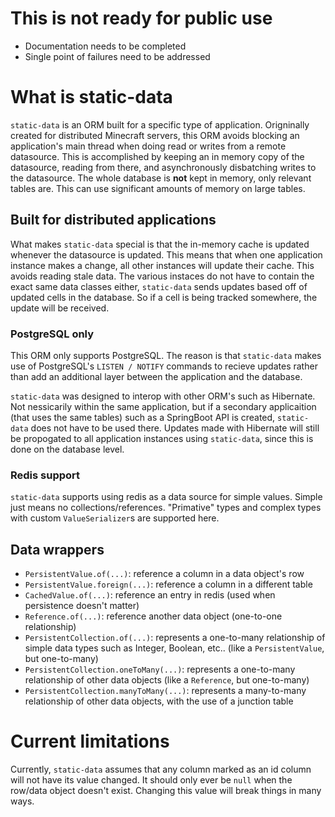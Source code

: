 # This is not ready for public use
- Documentation needs to be completed
- Single point of failures need to be addressed

# What is static-data
`static-data` is an ORM built for a specific type of application. Origninally created for distributed Minecraft servers, this ORM avoids blocking an application's main thread when doing read or writes from a remote datasource. This is accomplished by keeping an in memory copy of the datasource, reading from there, and asynchronously disbatching writes to the datasource. The whole database is **not** kept in memory, only relevant tables are. This can use significant amounts of memory on large tables.

## Built for distributed applications
What makes `static-data` special is that the in-memory cache is updated whenever the datasource is updated. This means that when one application instance makes a change, all other instances will update their cache. This avoids reading stale data. The various instaces do not have to contain the exact same data classes either, `static-data` sends updates based off of updated cells in the database. So if a cell is being tracked somewhere, the update will be received.

### PostgreSQL only
This ORM only supports PostgreSQL. The reason is that `static-data` makes use of PostgreSQL's `LISTEN / NOTIFY` commands to recieve updates rather than add an additional layer between the application and the database.

`static-data` was designed to interop with other ORM's such as Hibernate. Not nessicarily within the same application, but if a secondary applicaition (that uses the same tables) such as a SpringBoot API is created, `static-data` does not have to be used there. Updates made with Hibernate will still be propogated to all application instances using `static-data`, since this is done on the database level.

### Redis support
`static-data` supports using redis as a data source for simple values. Simple just means no collections/references. "Primative" types and complex types with custom `ValueSerializer`s are supported here.

## Data wrappers
- `PersistentValue.of(...)`: reference a column in a data object's row
- `PersistentValue.foreign(...)`: reference a column in a different table
- `CachedValue.of(...)`: reference an entry in redis (used when persistence doesn't matter)
- `Reference.of(...)`: reference another data object (one-to-one relationship)
- `PersistentCollection.of(...)`: represents a one-to-many relationship of simple data types such as Integer, Boolean, etc.. (like a `PersistentValue`, but one-to-many)
- `PersistentCollection.oneToMany(...)`: represents a one-to-many relationship of other data objects (like a `Reference`, but one-to-many)
- `PersistentCollection.manyToMany(...)`: represents a many-to-many relationship of other data objects, with the use of a junction table

# Current limitations
Currently, `static-data` assumes that any column marked as an id column will not have its value changed. It should only ever be `null` when the row/data object doesn't exist. Changing this value will break things in many ways.

